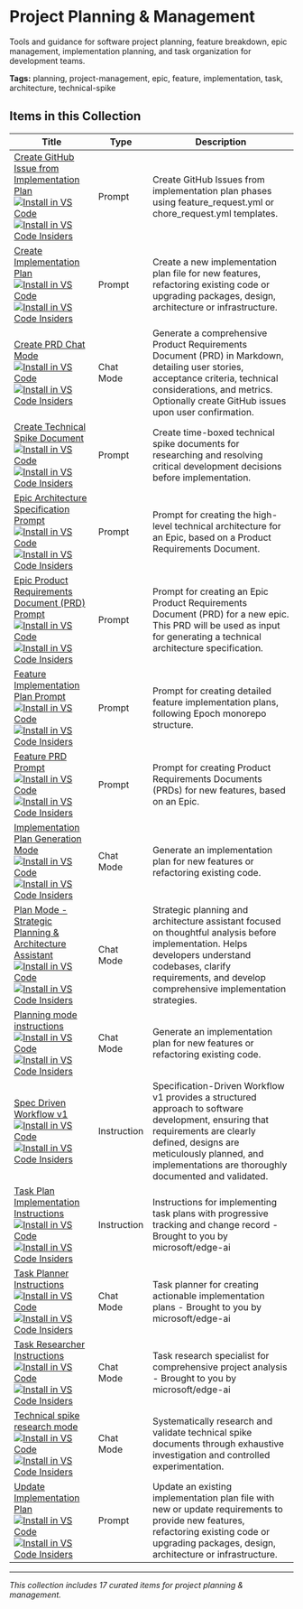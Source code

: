 # Project Planning & Management

Tools and guidance for software project planning, feature breakdown, epic management, implementation planning, and task organization for development teams.

**Tags:** planning, project-management, epic, feature, implementation, task, architecture, technical-spike

## Items in this Collection

| Title                                                                                                                                                                                                                                                                                                                                                                                                                                                                                                                                                                                                                                                                                                                                                                                                                                                                                                                                     | Type        | Description                                                                                                                                                                                                                             |
| ----------------------------------------------------------------------------------------------------------------------------------------------------------------------------------------------------------------------------------------------------------------------------------------------------------------------------------------------------------------------------------------------------------------------------------------------------------------------------------------------------------------------------------------------------------------------------------------------------------------------------------------------------------------------------------------------------------------------------------------------------------------------------------------------------------------------------------------------------------------------------------------------------------------------------------------- | ----------- | --------------------------------------------------------------------------------------------------------------------------------------------------------------------------------------------------------------------------------------- |
| [Create GitHub Issue from Implementation Plan](../prompts/create-github-issues-feature-from-implementation-plan.prompt.md)<br />[![Install in VS Code](https://img.shields.io/badge/VS_Code-Install-0098FF?style=flat-square&logo=visualstudiocode&logoColor=white)](https://aka.ms/awesome-copilot/install/prompt?url=vscode%3Achat-prompt%2Finstall%3Furl%3Dhttps%3A%2F%2Fraw.githubusercontent.com%2Fgithub%2Fawesome-copilot%2Fmain%2Fprompts%2Fcreate-github-issues-feature-from-implementation-plan.prompt.md)<br />[![Install in VS Code Insiders](https://img.shields.io/badge/VS_Code_Insiders-Install-24bfa5?style=flat-square&logo=visualstudiocode&logoColor=white)](https://aka.ms/awesome-copilot/install/prompt?url=vscode-insiders%3Achat-prompt%2Finstall%3Furl%3Dhttps%3A%2F%2Fraw.githubusercontent.com%2Fgithub%2Fawesome-copilot%2Fmain%2Fprompts%2Fcreate-github-issues-feature-from-implementation-plan.prompt.md) | Prompt      | Create GitHub Issues from implementation plan phases using feature_request.yml or chore_request.yml templates.                                                                                                                          |
| [Create Implementation Plan](../prompts/create-implementation-plan.prompt.md)<br />[![Install in VS Code](https://img.shields.io/badge/VS_Code-Install-0098FF?style=flat-square&logo=visualstudiocode&logoColor=white)](https://aka.ms/awesome-copilot/install/prompt?url=vscode%3Achat-prompt%2Finstall%3Furl%3Dhttps%3A%2F%2Fraw.githubusercontent.com%2Fgithub%2Fawesome-copilot%2Fmain%2Fprompts%2Fcreate-implementation-plan.prompt.md)<br />[![Install in VS Code Insiders](https://img.shields.io/badge/VS_Code_Insiders-Install-24bfa5?style=flat-square&logo=visualstudiocode&logoColor=white)](https://aka.ms/awesome-copilot/install/prompt?url=vscode-insiders%3Achat-prompt%2Finstall%3Furl%3Dhttps%3A%2F%2Fraw.githubusercontent.com%2Fgithub%2Fawesome-copilot%2Fmain%2Fprompts%2Fcreate-implementation-plan.prompt.md)                                                                                                    | Prompt      | Create a new implementation plan file for new features, refactoring existing code or upgrading packages, design, architecture or infrastructure.                                                                                        |
| [Create PRD Chat Mode](../chatmodes/prd.chatmode.md)<br />[![Install in VS Code](https://img.shields.io/badge/VS_Code-Install-0098FF?style=flat-square&logo=visualstudiocode&logoColor=white)](https://aka.ms/awesome-copilot/install/chatmode?url=vscode%3Achat-mode%2Finstall%3Furl%3Dhttps%3A%2F%2Fraw.githubusercontent.com%2Fgithub%2Fawesome-copilot%2Fmain%2Fchatmodes%2Fprd.chatmode.md)<br />[![Install in VS Code Insiders](https://img.shields.io/badge/VS_Code_Insiders-Install-24bfa5?style=flat-square&logo=visualstudiocode&logoColor=white)](https://aka.ms/awesome-copilot/install/chatmode?url=vscode-insiders%3Achat-mode%2Finstall%3Furl%3Dhttps%3A%2F%2Fraw.githubusercontent.com%2Fgithub%2Fawesome-copilot%2Fmain%2Fchatmodes%2Fprd.chatmode.md)                                                                                                                                                                   | Chat Mode   | Generate a comprehensive Product Requirements Document (PRD) in Markdown, detailing user stories, acceptance criteria, technical considerations, and metrics. Optionally create GitHub issues upon user confirmation.                   |
| [Create Technical Spike Document](../prompts/create-technical-spike.prompt.md)<br />[![Install in VS Code](https://img.shields.io/badge/VS_Code-Install-0098FF?style=flat-square&logo=visualstudiocode&logoColor=white)](https://aka.ms/awesome-copilot/install/prompt?url=vscode%3Achat-prompt%2Finstall%3Furl%3Dhttps%3A%2F%2Fraw.githubusercontent.com%2Fgithub%2Fawesome-copilot%2Fmain%2Fprompts%2Fcreate-technical-spike.prompt.md)<br />[![Install in VS Code Insiders](https://img.shields.io/badge/VS_Code_Insiders-Install-24bfa5?style=flat-square&logo=visualstudiocode&logoColor=white)](https://aka.ms/awesome-copilot/install/prompt?url=vscode-insiders%3Achat-prompt%2Finstall%3Furl%3Dhttps%3A%2F%2Fraw.githubusercontent.com%2Fgithub%2Fawesome-copilot%2Fmain%2Fprompts%2Fcreate-technical-spike.prompt.md)                                                                                                           | Prompt      | Create time-boxed technical spike documents for researching and resolving critical development decisions before implementation.                                                                                                         |
| [Epic Architecture Specification Prompt](../prompts/breakdown-epic-arch.prompt.md)<br />[![Install in VS Code](https://img.shields.io/badge/VS_Code-Install-0098FF?style=flat-square&logo=visualstudiocode&logoColor=white)](https://aka.ms/awesome-copilot/install/prompt?url=vscode%3Achat-prompt%2Finstall%3Furl%3Dhttps%3A%2F%2Fraw.githubusercontent.com%2Fgithub%2Fawesome-copilot%2Fmain%2Fprompts%2Fbreakdown-epic-arch.prompt.md)<br />[![Install in VS Code Insiders](https://img.shields.io/badge/VS_Code_Insiders-Install-24bfa5?style=flat-square&logo=visualstudiocode&logoColor=white)](https://aka.ms/awesome-copilot/install/prompt?url=vscode-insiders%3Achat-prompt%2Finstall%3Furl%3Dhttps%3A%2F%2Fraw.githubusercontent.com%2Fgithub%2Fawesome-copilot%2Fmain%2Fprompts%2Fbreakdown-epic-arch.prompt.md)                                                                                                             | Prompt      | Prompt for creating the high-level technical architecture for an Epic, based on a Product Requirements Document.                                                                                                                        |
| [Epic Product Requirements Document (PRD) Prompt](../prompts/breakdown-epic-pm.prompt.md)<br />[![Install in VS Code](https://img.shields.io/badge/VS_Code-Install-0098FF?style=flat-square&logo=visualstudiocode&logoColor=white)](https://aka.ms/awesome-copilot/install/prompt?url=vscode%3Achat-prompt%2Finstall%3Furl%3Dhttps%3A%2F%2Fraw.githubusercontent.com%2Fgithub%2Fawesome-copilot%2Fmain%2Fprompts%2Fbreakdown-epic-pm.prompt.md)<br />[![Install in VS Code Insiders](https://img.shields.io/badge/VS_Code_Insiders-Install-24bfa5?style=flat-square&logo=visualstudiocode&logoColor=white)](https://aka.ms/awesome-copilot/install/prompt?url=vscode-insiders%3Achat-prompt%2Finstall%3Furl%3Dhttps%3A%2F%2Fraw.githubusercontent.com%2Fgithub%2Fawesome-copilot%2Fmain%2Fprompts%2Fbreakdown-epic-pm.prompt.md)                                                                                                          | Prompt      | Prompt for creating an Epic Product Requirements Document (PRD) for a new epic. This PRD will be used as input for generating a technical architecture specification.                                                                   |
| [Feature Implementation Plan Prompt](../prompts/breakdown-feature-implementation.prompt.md)<br />[![Install in VS Code](https://img.shields.io/badge/VS_Code-Install-0098FF?style=flat-square&logo=visualstudiocode&logoColor=white)](https://aka.ms/awesome-copilot/install/prompt?url=vscode%3Achat-prompt%2Finstall%3Furl%3Dhttps%3A%2F%2Fraw.githubusercontent.com%2Fgithub%2Fawesome-copilot%2Fmain%2Fprompts%2Fbreakdown-feature-implementation.prompt.md)<br />[![Install in VS Code Insiders](https://img.shields.io/badge/VS_Code_Insiders-Install-24bfa5?style=flat-square&logo=visualstudiocode&logoColor=white)](https://aka.ms/awesome-copilot/install/prompt?url=vscode-insiders%3Achat-prompt%2Finstall%3Furl%3Dhttps%3A%2F%2Fraw.githubusercontent.com%2Fgithub%2Fawesome-copilot%2Fmain%2Fprompts%2Fbreakdown-feature-implementation.prompt.md)                                                                          | Prompt      | Prompt for creating detailed feature implementation plans, following Epoch monorepo structure.                                                                                                                                          |
| [Feature PRD Prompt](../prompts/breakdown-feature-prd.prompt.md)<br />[![Install in VS Code](https://img.shields.io/badge/VS_Code-Install-0098FF?style=flat-square&logo=visualstudiocode&logoColor=white)](https://aka.ms/awesome-copilot/install/prompt?url=vscode%3Achat-prompt%2Finstall%3Furl%3Dhttps%3A%2F%2Fraw.githubusercontent.com%2Fgithub%2Fawesome-copilot%2Fmain%2Fprompts%2Fbreakdown-feature-prd.prompt.md)<br />[![Install in VS Code Insiders](https://img.shields.io/badge/VS_Code_Insiders-Install-24bfa5?style=flat-square&logo=visualstudiocode&logoColor=white)](https://aka.ms/awesome-copilot/install/prompt?url=vscode-insiders%3Achat-prompt%2Finstall%3Furl%3Dhttps%3A%2F%2Fraw.githubusercontent.com%2Fgithub%2Fawesome-copilot%2Fmain%2Fprompts%2Fbreakdown-feature-prd.prompt.md)                                                                                                                           | Prompt      | Prompt for creating Product Requirements Documents (PRDs) for new features, based on an Epic.                                                                                                                                           |
| [Implementation Plan Generation Mode](../chatmodes/implementation-plan.chatmode.md)<br />[![Install in VS Code](https://img.shields.io/badge/VS_Code-Install-0098FF?style=flat-square&logo=visualstudiocode&logoColor=white)](https://aka.ms/awesome-copilot/install/chatmode?url=vscode%3Achat-mode%2Finstall%3Furl%3Dhttps%3A%2F%2Fraw.githubusercontent.com%2Fgithub%2Fawesome-copilot%2Fmain%2Fchatmodes%2Fimplementation-plan.chatmode.md)<br />[![Install in VS Code Insiders](https://img.shields.io/badge/VS_Code_Insiders-Install-24bfa5?style=flat-square&logo=visualstudiocode&logoColor=white)](https://aka.ms/awesome-copilot/install/chatmode?url=vscode-insiders%3Achat-mode%2Finstall%3Furl%3Dhttps%3A%2F%2Fraw.githubusercontent.com%2Fgithub%2Fawesome-copilot%2Fmain%2Fchatmodes%2Fimplementation-plan.chatmode.md)                                                                                                    | Chat Mode   | Generate an implementation plan for new features or refactoring existing code.                                                                                                                                                          |
| [Plan Mode - Strategic Planning & Architecture Assistant](../chatmodes/plan.chatmode.md)<br />[![Install in VS Code](https://img.shields.io/badge/VS_Code-Install-0098FF?style=flat-square&logo=visualstudiocode&logoColor=white)](https://aka.ms/awesome-copilot/install/chatmode?url=vscode%3Achat-mode%2Finstall%3Furl%3Dhttps%3A%2F%2Fraw.githubusercontent.com%2Fgithub%2Fawesome-copilot%2Fmain%2Fchatmodes%2Fplan.chatmode.md)<br />[![Install in VS Code Insiders](https://img.shields.io/badge/VS_Code_Insiders-Install-24bfa5?style=flat-square&logo=visualstudiocode&logoColor=white)](https://aka.ms/awesome-copilot/install/chatmode?url=vscode-insiders%3Achat-mode%2Finstall%3Furl%3Dhttps%3A%2F%2Fraw.githubusercontent.com%2Fgithub%2Fawesome-copilot%2Fmain%2Fchatmodes%2Fplan.chatmode.md)                                                                                                                             | Chat Mode   | Strategic planning and architecture assistant focused on thoughtful analysis before implementation. Helps developers understand codebases, clarify requirements, and develop comprehensive implementation strategies.                   |
| [Planning mode instructions](../chatmodes/planner.chatmode.md)<br />[![Install in VS Code](https://img.shields.io/badge/VS_Code-Install-0098FF?style=flat-square&logo=visualstudiocode&logoColor=white)](https://aka.ms/awesome-copilot/install/chatmode?url=vscode%3Achat-mode%2Finstall%3Furl%3Dhttps%3A%2F%2Fraw.githubusercontent.com%2Fgithub%2Fawesome-copilot%2Fmain%2Fchatmodes%2Fplanner.chatmode.md)<br />[![Install in VS Code Insiders](https://img.shields.io/badge/VS_Code_Insiders-Install-24bfa5?style=flat-square&logo=visualstudiocode&logoColor=white)](https://aka.ms/awesome-copilot/install/chatmode?url=vscode-insiders%3Achat-mode%2Finstall%3Furl%3Dhttps%3A%2F%2Fraw.githubusercontent.com%2Fgithub%2Fawesome-copilot%2Fmain%2Fchatmodes%2Fplanner.chatmode.md)                                                                                                                                                 | Chat Mode   | Generate an implementation plan for new features or refactoring existing code.                                                                                                                                                          |
| [Spec Driven Workflow v1](../instructions/spec-driven-workflow-v1.instructions.md)<br />[![Install in VS Code](https://img.shields.io/badge/VS_Code-Install-0098FF?style=flat-square&logo=visualstudiocode&logoColor=white)](https://aka.ms/awesome-copilot/install/instructions?url=vscode%3Achat-instructions%2Finstall%3Furl%3Dhttps%3A%2F%2Fraw.githubusercontent.com%2Fgithub%2Fawesome-copilot%2Fmain%2Finstructions%2Fspec-driven-workflow-v1.instructions.md)<br />[![Install in VS Code Insiders](https://img.shields.io/badge/VS_Code_Insiders-Install-24bfa5?style=flat-square&logo=visualstudiocode&logoColor=white)](https://aka.ms/awesome-copilot/install/instructions?url=vscode-insiders%3Achat-instructions%2Finstall%3Furl%3Dhttps%3A%2F%2Fraw.githubusercontent.com%2Fgithub%2Fawesome-copilot%2Fmain%2Finstructions%2Fspec-driven-workflow-v1.instructions.md)                                                       | Instruction | Specification-Driven Workflow v1 provides a structured approach to software development, ensuring that requirements are clearly defined, designs are meticulously planned, and implementations are thoroughly documented and validated. |
| [Task Plan Implementation Instructions](../instructions/task-implementation.instructions.md)<br />[![Install in VS Code](https://img.shields.io/badge/VS_Code-Install-0098FF?style=flat-square&logo=visualstudiocode&logoColor=white)](https://aka.ms/awesome-copilot/install/instructions?url=vscode%3Achat-instructions%2Finstall%3Furl%3Dhttps%3A%2F%2Fraw.githubusercontent.com%2Fgithub%2Fawesome-copilot%2Fmain%2Finstructions%2Ftask-implementation.instructions.md)<br />[![Install in VS Code Insiders](https://img.shields.io/badge/VS_Code_Insiders-Install-24bfa5?style=flat-square&logo=visualstudiocode&logoColor=white)](https://aka.ms/awesome-copilot/install/instructions?url=vscode-insiders%3Achat-instructions%2Finstall%3Furl%3Dhttps%3A%2F%2Fraw.githubusercontent.com%2Fgithub%2Fawesome-copilot%2Fmain%2Finstructions%2Ftask-implementation.instructions.md)                                                     | Instruction | Instructions for implementing task plans with progressive tracking and change record - Brought to you by microsoft/edge-ai                                                                                                              |
| [Task Planner Instructions](../chatmodes/task-planner.chatmode.md)<br />[![Install in VS Code](https://img.shields.io/badge/VS_Code-Install-0098FF?style=flat-square&logo=visualstudiocode&logoColor=white)](https://aka.ms/awesome-copilot/install/chatmode?url=vscode%3Achat-mode%2Finstall%3Furl%3Dhttps%3A%2F%2Fraw.githubusercontent.com%2Fgithub%2Fawesome-copilot%2Fmain%2Fchatmodes%2Ftask-planner.chatmode.md)<br />[![Install in VS Code Insiders](https://img.shields.io/badge/VS_Code_Insiders-Install-24bfa5?style=flat-square&logo=visualstudiocode&logoColor=white)](https://aka.ms/awesome-copilot/install/chatmode?url=vscode-insiders%3Achat-mode%2Finstall%3Furl%3Dhttps%3A%2F%2Fraw.githubusercontent.com%2Fgithub%2Fawesome-copilot%2Fmain%2Fchatmodes%2Ftask-planner.chatmode.md)                                                                                                                                   | Chat Mode   | Task planner for creating actionable implementation plans - Brought to you by microsoft/edge-ai                                                                                                                                         |
| [Task Researcher Instructions](../chatmodes/task-researcher.chatmode.md)<br />[![Install in VS Code](https://img.shields.io/badge/VS_Code-Install-0098FF?style=flat-square&logo=visualstudiocode&logoColor=white)](https://aka.ms/awesome-copilot/install/chatmode?url=vscode%3Achat-mode%2Finstall%3Furl%3Dhttps%3A%2F%2Fraw.githubusercontent.com%2Fgithub%2Fawesome-copilot%2Fmain%2Fchatmodes%2Ftask-researcher.chatmode.md)<br />[![Install in VS Code Insiders](https://img.shields.io/badge/VS_Code_Insiders-Install-24bfa5?style=flat-square&logo=visualstudiocode&logoColor=white)](https://aka.ms/awesome-copilot/install/chatmode?url=vscode-insiders%3Achat-mode%2Finstall%3Furl%3Dhttps%3A%2F%2Fraw.githubusercontent.com%2Fgithub%2Fawesome-copilot%2Fmain%2Fchatmodes%2Ftask-researcher.chatmode.md)                                                                                                                       | Chat Mode   | Task research specialist for comprehensive project analysis - Brought to you by microsoft/edge-ai                                                                                                                                       |
| [Technical spike research mode](../chatmodes/research-technical-spike.chatmode.md)<br />[![Install in VS Code](https://img.shields.io/badge/VS_Code-Install-0098FF?style=flat-square&logo=visualstudiocode&logoColor=white)](https://aka.ms/awesome-copilot/install/chatmode?url=vscode%3Achat-mode%2Finstall%3Furl%3Dhttps%3A%2F%2Fraw.githubusercontent.com%2Fgithub%2Fawesome-copilot%2Fmain%2Fchatmodes%2Fresearch-technical-spike.chatmode.md)<br />[![Install in VS Code Insiders](https://img.shields.io/badge/VS_Code_Insiders-Install-24bfa5?style=flat-square&logo=visualstudiocode&logoColor=white)](https://aka.ms/awesome-copilot/install/chatmode?url=vscode-insiders%3Achat-mode%2Finstall%3Furl%3Dhttps%3A%2F%2Fraw.githubusercontent.com%2Fgithub%2Fawesome-copilot%2Fmain%2Fchatmodes%2Fresearch-technical-spike.chatmode.md)                                                                                           | Chat Mode   | Systematically research and validate technical spike documents through exhaustive investigation and controlled experimentation.                                                                                                         |
| [Update Implementation Plan](../prompts/update-implementation-plan.prompt.md)<br />[![Install in VS Code](https://img.shields.io/badge/VS_Code-Install-0098FF?style=flat-square&logo=visualstudiocode&logoColor=white)](https://aka.ms/awesome-copilot/install/prompt?url=vscode%3Achat-prompt%2Finstall%3Furl%3Dhttps%3A%2F%2Fraw.githubusercontent.com%2Fgithub%2Fawesome-copilot%2Fmain%2Fprompts%2Fupdate-implementation-plan.prompt.md)<br />[![Install in VS Code Insiders](https://img.shields.io/badge/VS_Code_Insiders-Install-24bfa5?style=flat-square&logo=visualstudiocode&logoColor=white)](https://aka.ms/awesome-copilot/install/prompt?url=vscode-insiders%3Achat-prompt%2Finstall%3Furl%3Dhttps%3A%2F%2Fraw.githubusercontent.com%2Fgithub%2Fawesome-copilot%2Fmain%2Fprompts%2Fupdate-implementation-plan.prompt.md)                                                                                                    | Prompt      | Update an existing implementation plan file with new or update requirements to provide new features, refactoring existing code or upgrading packages, design, architecture or infrastructure.                                           |

---

_This collection includes 17 curated items for project planning & management._
